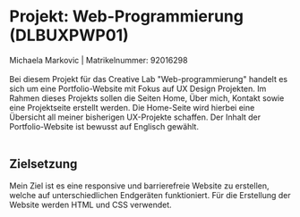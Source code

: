 <h1>Projekt: Web-Programmierung (DLBUXPWP01)</h1>
Michaela Markovic | Matrikelnummer: 92016298
<br><br>
Bei diesem Projekt für das Creative Lab "Web-programmierung" handelt es sich um eine Portfolio-Website mit Fokus auf UX Design Projekten.
Im Rahmen dieses Projekts sollen die Seiten Home, Über mich, Kontakt sowie eine Projektseite erstellt werden. Die Home-Seite wird hierbei eine Übersicht all meiner bisherigen UX-Projekte schaffen.
Der Inhalt der Portfolio-Website ist bewusst auf Englisch gewählt.
<br><br>
<h2>Zielsetzung</h2>
Mein Ziel ist es eine responsive und barrierefreie Website zu erstellen, welche auf unterschiedlichen Endgeräten funktioniert. Für die Erstellung der Website werden HTML und CSS verwendet.

